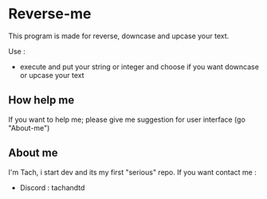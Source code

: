 # Reverse-me

This program is made for reverse, downcase and upcase your text.

Use : 

- execute and put your string or integer and choose if you want downcase or upcase your text

## How help me

If you want to help me; please give me suggestion for user interface (go "About-me")

## About me

I'm Tach, i start dev and its my first "serious" repo.
If you want contact me : 
- Discord : tachandtd 
